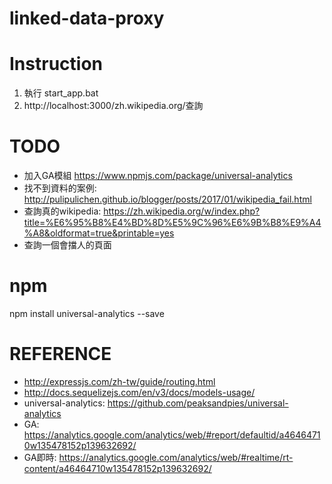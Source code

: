 # linked-data-proxy

# Instruction

1. 執行 start_app.bat
2. http://localhost:3000/zh.wikipedia.org/查詢

# TODO
- 加入GA模組 https://www.npmjs.com/package/universal-analytics
- 找不到資料的案例: http://pulipulichen.github.io/blogger/posts/2017/01/wikipedia_fail.html
- 查詢真的wikipedia: https://zh.wikipedia.org/w/index.php?title=%E6%95%B8%E4%BD%8D%E5%9C%96%E6%9B%B8%E9%A4%A8&oldformat=true&printable=yes
- 查詢一個會擋人的頁面

# npm
npm install universal-analytics --save

# REFERENCE

- http://expressjs.com/zh-tw/guide/routing.html
- http://docs.sequelizejs.com/en/v3/docs/models-usage/
- universal-analytics: https://github.com/peaksandpies/universal-analytics
- GA: https://analytics.google.com/analytics/web/#report/defaultid/a46464710w135478152p139632692/
- GA即時: https://analytics.google.com/analytics/web/#realtime/rt-content/a46464710w135478152p139632692/